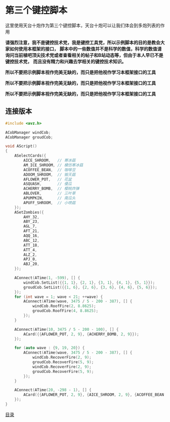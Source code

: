 <!--
 * @Coding: utf-8
 * @Author: vector-wlc
 * @Date: 2022-11-19 15:46:28
 * @Description: 
-->
# 第三个键控脚本

这里使用天台十炮作为第三个键控脚本，天台十炮可以让我们体会到多炮列表的作用

**请强烈注意，我不是键控技术党，我是键控工具党，所以示例脚本的目的是教会大家如何使用本框架的接口，** 
**脚本中的一些数值并不是科学的数值，科学的数值请询问当前植吧顶尖技术党或者查看相关的帖子和B站动态等，但由于本人早已不是键控技术党，**
**而且没有精力和兴趣去学相关的键控技术知识。**

**所以不要把示例脚本视作完美无缺的，而只是把他视作学习本框架接口的工具**

**所以不要把示例脚本视作完美无缺的，而只是把他视作学习本框架接口的工具**

**所以不要把示例脚本视作完美无缺的，而只是把他视作学习本框架接口的工具** 

## 连接版本 

```C++
#include <avz.h>

ACobManager windCob;
ACobManager groudCob;

void AScript()
{
    ASelectCards({
        AICE_SHROOM,   // 寒冰菇
        AM_ICE_SHROOM, // 模仿寒冰菇
        ACOFFEE_BEAN,  // 咖啡豆
        ADOOM_SHROOM,  // 毁灭菇
        AFLOWER_POT,   // 花盆
        ASQUASH,       // 倭瓜
        ACHERRY_BOMB,  // 樱桃炸弹
        ABLOVER,       // 三叶草
        APUMPKIN,      // 南瓜头
        APUFF_SHROOM,  // 小喷菇
    });
    ASetZombies({
        AHY_32,
        ABY_23,
        AGL_7,
        AFT_21,
        AQQ_16,
        ABC_12,
        ATT_18,
        ATT_4,
        ALZ_2,
        APJ_0,
        ABJ_20,
    });

    AConnect(ATime(1, -599), [] {
        windCob.SetList({{1, 1}, {2, 1}, {3, 1}, {4, 1}, {5, 1}});
        groudCob.SetList({{1, 6}, {2, 6}, {3, 6}, {4, 6}, {5, 6}});
    });
    for (int wave = 1; wave < 21; ++wave) {
        AConnect(ATime(wave, 3475 / 5 - 200 - 387), [] {
            windCob.RoofFire(2, 8.8625);
            groudCob.RoofFire(4, 8.8625);
        });
    }

    AConnect(ATime(10, 3475 / 5 - 200 - 100), [] {
        ACard({{AFLOWER_POT, 2, 9}, {ACHERRY_BOMB, 2, 9}});
    });

    for (auto wave : {9, 19, 20}) {
        AConnect(ATime(wave, 3475 / 5 - 200 - 387), [] {
            windCob.RecoverFire(2, 9);
            groudCob.RecoverFire(5, 9);
            windCob.RecoverFire(2, 9);
            groudCob.RecoverFire(5, 9);
        });
    }

    AConnect(ATime(20, -298 - 1), [] {
        ACard({{AFLOWER_POT, 2, 9}, {AICE_SHROOM, 2, 9}, {ACOFFEE_BEAN, 2, 9}});
    });
}
```

[目录](./0catalogue.md)